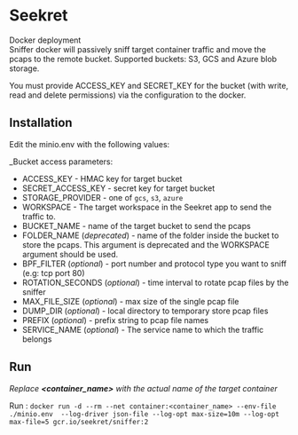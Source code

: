 Seekret
=======
Docker deployment  
Sniffer docker will passively sniff target container traffic and move the pcaps to the remote bucket.
Supported buckets: S3, GCS and Azure blob storage.

You must provide ACCESS_KEY and SECRET_KEY for the bucket (with write, read and delete permissions) via the configuration to the docker.  

## Installation

Edit the minio.env with the following values:

_Bucket access parameters:
- ACCESS_KEY            - HMAC key for target bucket
- SECRET_ACCESS_KEY     - secret key for target bucket
- STORAGE_PROVIDER      - one of `gcs`, `s3`, `azure`
- WORKSPACE             - The target workspace in the Seekret app to send the traffic to. 
- BUCKET_NAME           - name of the target bucket to send the pcaps
- FOLDER_NAME (_deprecated_) - name of the folder inside the bucket to store the pcaps. This argument is deprecated and the WORKSPACE argument should be used.
- BPF_FILTER (_optional_)           - port number and protocol type you want to sniff (e.g: tcp port 80)
- ROTATION_SECONDS (_optional_)     - time interval to rotate pcap files by the sniffer
- MAX_FILE_SIZE (_optional_)        - max size of the single pcap file 
- DUMP_DIR (_optional_)             - local directory to temporary store pcap files
- PREFIX (_optional_)               - prefix string to pcap file names
- SERVICE_NAME (_optional_)         - The service name to which the traffic belongs

## Run

_Replace **<container_name>** with the actual name of the target container_

Run : `docker run -d --rm --net container:<container_name> --env-file ./minio.env  --log-driver json-file --log-opt max-size=10m --log-opt max-file=5 gcr.io/seekret/sniffer:2` 

